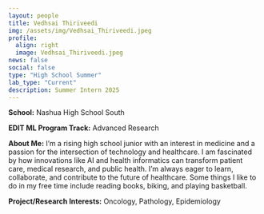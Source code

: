```yaml
---
layout: people
title: Vedhsai Thiriveedi
img: /assets/img/Vedhsai_Thiriveedi.jpeg
profile:
  align: right
  image: Vedhsai_Thiriveedi.jpeg
news: false
social: false
type: "High School Summer"
lab_type: "Current"
description: Summer Intern 2025
---
```


**School:** Nashua High School South

**EDIT ML Program Track:**
Advanced Research

**About Me:**
I’m a rising high school junior with an interest in medicine and a passion for the intersection of technology and healthcare. I am fascinated by how innovations like AI and health informatics can transform patient care, medical research, and public health. I’m always eager to learn, collaborate, and contribute to the future of healthcare.  Some things I like to do in my free time include reading books, biking, and playing basketball. 

**Project/Research Interests:**
Oncology, Pathology, Epidemiology
    